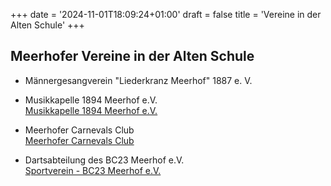 +++
date = '2024-11-01T18:09:24+01:00'
draft = false
title = 'Vereine in der Alten Schule'
+++

## Meerhofer Vereine in der Alten Schule

- Männergesangverein "Liederkranz Meerhof" 1887 e. V.

- Musikkapelle 1894 Meerhof e.V.  
[Musikkapelle 1894 Meerhof e.V.](https://www.musikkapelle-meerhof.de/)

- Meerhofer Carnevals Club  
[Meerhofer Carnevals Club](https://www.facebook.com/profile.php?id=100069411789843&fref=ts)

- Dartsabteilung des BC23 Meerhof e.V.  
[Sportverein - BC23 Meerhof e.V.](https://www.bc23meerhof.de/)